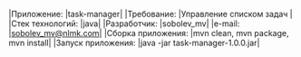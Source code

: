 |Приложение:        |task-manager|
|Требование:        |Управление списком задач |
|Стек технологий:   |java|
|Разработчик:       |sobolev_mv|
|e-mail:            |sobolev_mv@nlmk.com|
|Сборка приложения: |mvn clean, mvn package, mvn install|
|Запуск приложения: |java -jar task-manager-1.0.0.jar|

